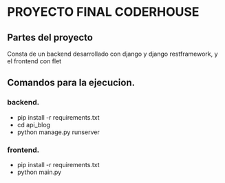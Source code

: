 # PROYECTO FINAL CODERHOUSE

## Partes del proyecto
Consta de un backend desarrollado con django y django restframework, y el frontend con flet

## Comandos para la ejecucion.

### backend.
- pip install -r requirements.txt
- cd api_blog
- python manage.py runserver

### frontend.
- pip install -r requirements.txt
- python main.py
